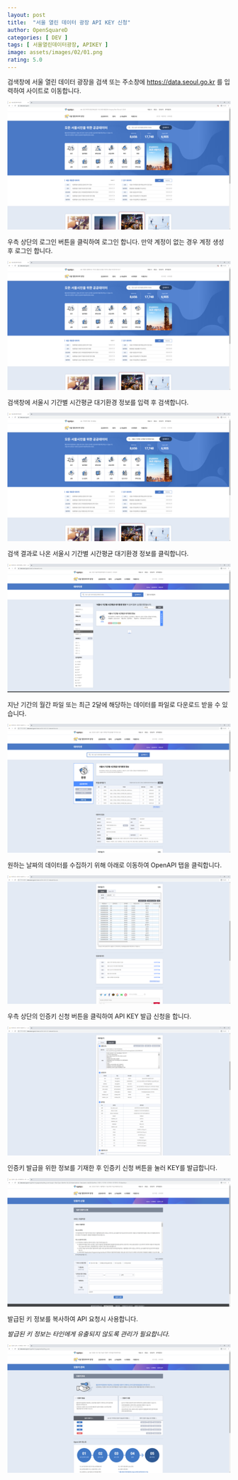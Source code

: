 ```yaml
---
layout: post
title:  "서울 열린 데이터 광장 API KEY 신청"
author: OpenSquareD
categories: [ DEV ]
tags: [ 서울열린데이터광장, APIKEY ]
image: assets/images/02/01.png
rating: 5.0
---
```


검색창에 서울 열린 데이터 광장을 검색 또는 주소창에 https://data.seoul.go.kr 를 입력하여 사이트로 이동합니다.

![서울 열린 데이터 광장 접속](/assets/images/02/01.png)

우측 상단의 로그인 버튼을 클릭하여 로그인 합니다. 만약 계정이 없는 경우 계정 생성 후 로그인 합니다.

![로그인](/assets/images/02/02.png)

검색창에 서울시 기간별 시간평균 대기환경 정보를 입력 후 검색합니다.

![APIKEY 발급 1](/assets/images/02/03.png)

검색 결과로 나온 서울시 기간별 시간평균 대기환경 정보를 클릭합니다.

![APIKEY 발급 2](/assets/images/02/04.png)

지난 기간의 월간 파일 또는 최근 2달에 해당하는 데이터를 파일로 다운로드 받을 수 있습니다.

![APIKEY 발급 3](/assets/images/02/05.png)

원하는 날짜의 데이터를 수집하기 위해 아래로 이동하여 OpenAPI 탭을 클릭합니다.

![APIKEY 발급 4](/assets/images/02/06.png)

우측 상단의 인증키 신청 버튼을 클릭하여 API KEY 발급 신청을 합니다.

![APIKEY 발급 5](/assets/images/02/07.png)

인증키 발급을 위한 정보를 기재한 후 인증키 신청 버튼을 눌러 KEY를 발급합니다.

![APIKEY 발급 5](/assets/images/02/08.png)

발급된 키 정보를 복사하여 API 요청시 사용합니다.

*발급된 키 정보는 타인에게 유출되지 않도록 관리가 필요합니다.*

![APIKEY 발급 5](/assets/images/02/09.png)
